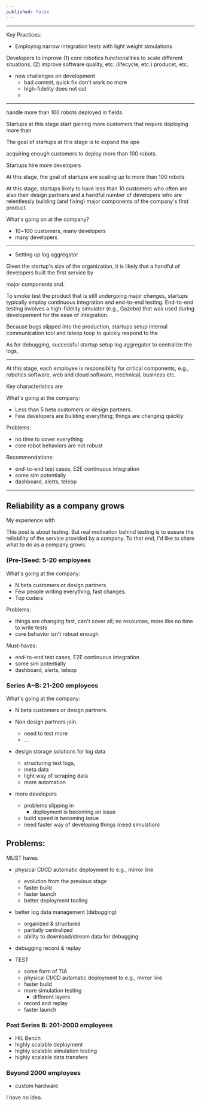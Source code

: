 ```yaml
---
published: false
---
```



<!-- Problems:
- ...

MUST haves

- physical CI/CD automatic deployment to e.g., mirror line
    - evolution from the previous stage
    - faster build
    - faster launch
    - better deployment tooling
- better log data management (debugging)
    - organized & structured
    - partially centralized
    - ability to download/stream data for debugging
- debugging record & replay -->

<!-- - TEST
    - some form of TIA
    - physical CI/CD automatic deployment to e.g., mirror line
    - faster build
    - more simulation testing
        - different layers
    - record and replay
    - faster launch -->


<!-- - faster launch
- HIL Bench
- ...

- highly scalable deployment
- highly scalable simulation testing
- highly scalable data transfers -->

---

Key Practices:
- Employing narrow integration tests with light weight simulations 

Developers to improve (1) core robotics functionalities to scale different situations, (2) improve software quality, etc. (lifecycle, etc.) producet, etc.

- new challenges on development
    - bad commit, quick fix don't work no more
    - high-fidelity does not cut
    - 

---

handle more than 100 robots deployed in fields.

Startups at this stage start gaining more customers that require deploying more than 

The goal of startups at this stage is to expand the ope

acquiring enough customers to deploy more than 100 robots.

Startups hire more developers 

At this stage, the goal of startups are scaling up to more than 100 robots

At this stage, startups likely to have less than 10 customers who often are also their design partners and a handful number of developers who are relentlessly building (and fixing) major components of the company's first product.

What's going on at the company?
- 10~100 customers, many developers
- many developers

---

- Setting up log aggregator 

Given the startup's size of the organization, it is likely that a handful of developers built the first service by 

major components and.


To smoke test the product that is still undergoing major changes, startups typically employ continuous integration and end-to-end testing. 
End-to-end testing involves a high-fidelity simulator (e.g., Gazebo) that was used during developement for the ease of integration.

Because bugs slipped into the production, startups setup internal communication tool and teleop toop to quickly respond to the 

As for debugging, successful startup setup log aggregator to centralize the logs, 

---

<!-- As a smoke test, E2E testing is being used.
continuous integraiton is setup with high-fidelity simulator (e.g., Gazebo) that was used during deployment to ...
Because internal communication tool and dashboard (number of deliveries) are built.
Teleop  -->

<!-- one or two deployed robots less than 5 customers who are also design partners. -->

At this stage, each employee is responsibilty for critical components, e.g., robotics software, web and cloud software, mechnical, business etc.

Key characteristics are 

What's going at the company:
- Less than 5 beta customers or design partners.
- Few developers are building everything; things are changing quickly

Problems:
- no time to cover everything
- core robot behaviors are not robust

Recommendations:
- end-to-end test cases, E2E continuous integration
- some sim potentially
- dashboard, alerts, teleop

---

## Reliability as a company grows

My experience with 

This post is about testing.
But real motivation behind testing is to eusure the reliability of the service provided by a company.
To that end, I'd like to share what to do as a company grows.

### (Pre-)Seed: 5-20 employees

What's going at the company:
- N beta customers or design partners.
- Few people writing everything, fast changes.
- Top coders

Problems:
- things are changing fast, can't cover all; no resources, more like no time to write tests
- core behavior isn't robust enough

Must-haves:
- end-to-end test cases, E2E continuous integration
- some sim potentially
- dashboard, alerts, teleop
<!-- - ways of storaging and fetching data from robots -->

### Series A~B: 21-200 employees

What's going at the company:
- N beta customers or design partners.
- Non design partners join.
    - need to test more
    - ...

- design storage solutions for log data
    - structuring text logs, 
    - meta data
    - light way of scraping data
    - more automation

- more developers
    - problems slipping in
        - deployment is becoming an issue
    - build speed is becoming issue
    - need faster way of developing things (need simulation)

Problems:
- 

MUST haves

- physical CI/CD automatic deployment to e.g., mirror line
    - evolution from the previous stage
    - faster build
    - faster launch
    - better deployment tooling
- better log data management (debugging)
    - organized & structured
    - partially centralized
    - ability to download/stream data for debugging
- debugging record & replay

- TEST
    - some form of TIA
    - physical CI/CD automatic deployment to e.g., mirror line
    - faster build
    - more simulation testing
        - different layers
    - record and replay
    - faster launch

### Post Series B: 201-2000 employees

- HIL Bench
- highly scalable deployment
- highly scalable simulation testing
- highly scalable data transfers

### Beyond 2000 employees

- custom hardware

I have no idea.